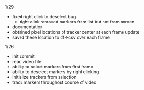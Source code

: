 1/29
- fixed right click to deselect bug
    - right click removed markers from list but not from screen
- documentation
- obtained pixel locations of tracker center at each frame update
- saved these location to df->csv over each frame

1/26

- init commit
- read video file
- ability to select markers from first frame
- ability to deselect markers by right clicking
- initialize trackers from selection
- track markers throughout course of video